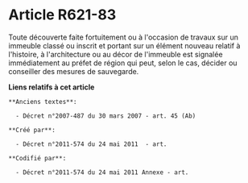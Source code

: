 # Article R621-83

Toute découverte faite fortuitement ou à l'occasion de travaux sur un immeuble classé ou inscrit et portant sur un élément
nouveau relatif à l'histoire, à l'architecture ou au décor de l'immeuble est signalée immédiatement au préfet de région qui
peut, selon le cas, décider ou conseiller des mesures de sauvegarde.

**Liens relatifs à cet article**

	**Anciens textes**:

	  - Décret n°2007-487 du 30 mars 2007 - art. 45 (Ab)

	**Créé par**:

	  - Décret n°2011-574 du 24 mai 2011  - art.

	**Codifié par**:

	  - Décret n°2011-574 du 24 mai 2011 Annexe - art.

